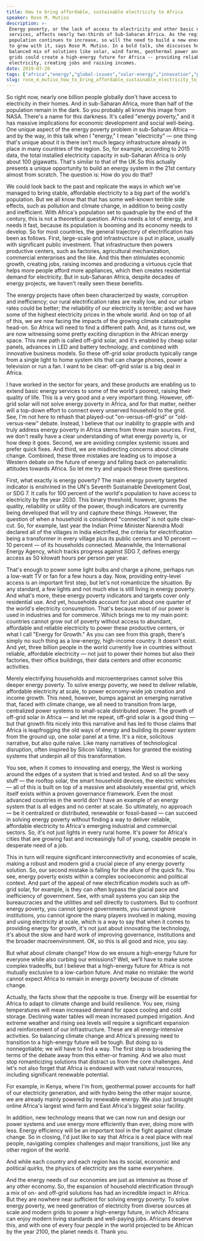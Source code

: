 ```yaml
---
title: How to bring affordable, sustainable electricity to Africa
speaker: Rose M. Mutiso
description: >-
 Energy poverty, or the lack of access to electricity and other basic energy
 services, affects nearly two-thirds of Sub-Saharan Africa. As the region's
 population continues to increase, so will the need to build a new energy system
 to grow with it, says Rose M. Mutiso. In a bold talk, she discusses how a
 balanced mix of solutions like solar, wind farms, geothermal power and modern
 grids could create a high-energy future for Africa -- providing reliable
 electricity, creating jobs and raising incomes.
date: 2019-07-20
tags: ["africa","energy","global-issues","solar-energy","innovation","potential","sustainability","development"]
slug: rose_m_mutiso_how_to_bring_affordable_sustainable_electricity_to_africa
---
```


So right now, nearly one billion people globally don't have access to electricity in their
homes. And in sub-Saharan Africa, more than half of the population remain in the dark. So
you probably all know this image from NASA. There's a name for this darkness. It's called
"energy poverty," and it has massive implications for economic development and social
well-being. One unique aspect of the energy poverty problem in sub-Saharan Africa — and by
the way, in this talk when I "energy," I mean "electricity" — one thing that's unique
about it is there isn't much legacy infrastructure already in place in many countries of
the region. So, for example, according to 2015 data, the total installed electricity
capacity in sub-Saharan Africa is only about 100 gigawatts. That's similar to that of the
UK.So this actually presents a unique opportunity to build an energy system in the 21st
century almost from scratch. The question is: How do you do that?

We could look back to the past and replicate the ways in which we've managed to bring
stable, affordable electricity to a big part of the world's population. But we all know
that that has some well-known terrible side effects, such as pollution and climate change,
in addition to being costly and inefficient. With Africa's population set to quadruple by
the end of the century, this is not a theoretical question. Africa needs a lot of energy,
and it needs it fast, because its population is booming and its economy needs to
develop. So for most countries, the general trajectory of electrification has been as
follows. First, large-scale grid infrastructure is put in place, usually with significant
public investment. That infrastructure then powers productive centers, such as factories,
agricultural mechanization, commercial enterprises and the like. And this then stimulates
economic growth, creating jobs, raising incomes and producing a virtuous cycle that helps
more people afford more appliances, which then creates residential demand for
electricity. But in sub-Saharan Africa, despite decades of energy projects, we haven't
really seen these benefits.

The energy projects have often been characterized by waste, corruption and inefficiency;
our rural electrification rates are really low, and our urban rates could be better; the
reliability of our electricity is terrible; and we have some of the highest electricity
prices in the whole world. And on top of all of this, we are now facing the impacts of the
growing climate catastrophe head-on. So Africa will need to find a different path. And, as
it turns out, we are now witnessing some pretty exciting disruption in the African energy
space. This new path is called off-grid solar, and it's enabled by cheap solar panels,
advances in LED and battery technology, and combined with innovative business models. So
these off-grid solar products typically range from a single light to home system kits that
can charge phones, power a television or run a fan. I want to be clear: off-grid solar is a
big deal in Africa.

I have worked in the sector for years, and these products are enabling us to extend basic
energy services to some of the world's poorest, raising their quality of life. This is a
very good and a very important thing. However, off-grid solar will not solve energy
poverty in Africa, and for that matter, neither will a top-down effort to connect every
unserved household to the grid. See, I'm not here to rehash that played-out
"on-versus-off-grid" or "old-versus-new" debate. Instead, I believe that our inability to
grapple with and truly address energy poverty in Africa stems from three main
sources. First, we don't really have a clear understanding of what energy poverty is, or
how deep it goes. Second, we are avoiding complex systemic issues and prefer quick
fixes. And third, we are misdirecting concerns about climate change. Combined, these three
mistakes are leading us to impose a Western debate on the future of energy and falling
back on paternalistic attitudes towards Africa. So let me try and unpack these three
questions.

First, what exactly is energy poverty? The main energy poverty targeted indicator is
enshrined in the UN's Seventh Sustainable Development Goal, or SDG 7. It calls for 100
percent of the world's population to have access to electricity by the year 2030. This
binary threshold, however, ignores the quality, reliability or utility of the power,
though indicators are currently being developed that will try and capture these
things. However, the question of when a household is considered "connected" is not quite
clear-cut. So, for example, last year the Indian Prime Minister Narendra Modi declared all
of the villages in India electrified, the criteria for electrification being a transformer
in every village plus its public centers and 10 percent — 10 percent — of its households
connected. Meanwhile, the International Energy Agency, which tracks progress against SDG
7, defines energy access as 50 kilowatt hours per person per year.

That's enough to power some light bulbs and charge a phone, perhaps run a low-watt TV or
fan for a few hours a day. Now, providing entry-level access is an important first step,
but let's not romanticize the situation. By any standard, a few lights and not much else
is still living in energy poverty. And what's more, these energy poverty indicators and
targets cover only residential use. And yet, households account for just about one quarter
of the world's electricity consumption. That's because most of our power is used in
industries and for commerce. Which brings me to my main point: countries cannot grow out of
poverty without access to abundant, affordable and reliable electricity to power these
productive centers, or what I call "Energy for Growth." As you can see from this graph,
there's simply no such thing as a low-energy, high-income country. It doesn't exist. And
yet, three billion people in the world currently live in countries without reliable,
affordable electricity — not just to power their homes but also their factories, their
office buildings, their data centers and other economic activities.

Merely electrifying households and microenterprises cannot solve this deeper energy
poverty. To solve energy poverty, we need to deliver reliable, affordable electricity at
scale, to power economy-wide job creation and income growth. This need, however, bumps
against an emerging narrative that, faced with climate change, we all need to transition
from large, centralized power systems to small-scale distributed power. The growth of
off-grid solar in Africa — and let me repeat, off-grid solar is a good thing — but that
growth fits nicely into this narrative and has led to those claims that Africa is
leapfrogging the old ways of energy and building its power system from the ground up, one
solar panel at a time. It's a nice, solicitous narrative, but also quite naïve. Like many
narratives of technological disruption, often inspired by Silicon Valley, it takes for
granted the existing systems that underpin all of this transformation.

You see, when it comes to innovating and energy, the West is working around the edges of a
system that is tried and tested. And so all the sexy stuff — the rooftop solar, the smart
household devices, the electric vehicles — all of this is built on top of a massive and
absolutely essential grid, which itself exists within a proven governance framework. Even
the most advanced countries in the world don't have an example of an energy system that is
all edges and no center at scale. So ultimately, no approach — be it centralized or
distributed, renewable or fossil-based — can succeed in solving energy poverty without
finding a way to deliver reliable, affordable electricity to Africa's emerging industrial
and commercial sectors. So, it's not just lights in every rural home. It's power for
Africa's cities that are growing fast and increasingly full of young, capable people in
desperate need of a job.

This in turn will require significant interconnectivity and economies of scale, making a
robust and modern grid a crucial piece of any energy poverty solution. So, our second
mistake is falling for the allure of the quick fix. You see, energy poverty exists within
a complex socioeconomic and political context. And part of the appeal of new
electrification models such as off-grid solar, for example, is they can often bypass the
glacial pace and inefficiency of government. See, with small systems you can skip the
bureaucracies and the utilities and sell directly to customers. But to confront energy
poverty, you cannot ignore governments, you cannot ignore institutions, you cannot ignore
the many players involved in making, moving and using electricity at scale, which is a way
to say that when it comes to providing energy for growth, it's not just about innovating
the technology, it's about the slow and hard work of improving governance, institutions
and the broader macroenvironment. OK, so this is all good and nice, you
say.

But what about climate change? How do we ensure a high-energy future for everyone while
also curbing our emissions? Well, we'll have to make some complex tradeoffs, but I believe
that a high-energy future for Africa is not mutually exclusive to a low-carbon future. And
make no mistake: the world cannot expect Africa to remain in energy poverty because of
climate change.

Actually, the facts show that the opposite is true. Energy will be essential for Africa to
adapt to climate change and build resilience. You see, rising temperatures will mean
increased demand for space cooling and cold storage. Declining water tables will mean
increased pumped irrigation. And extreme weather and rising sea levels will require a
significant expansion and reinforcement of our infrastructure. These are all
energy-intensive activities. So balancing climate change and Africa's pressing need to
transition to a high-energy future will be tough. But doing so is nonnegotiable; we will
have to find a way. The first step is broadening the terms of the debate away from this
either-or framing. And we also must stop romanticizing solutions that distract us from the
core challenges. And let's not also forget that Africa is endowed with vast natural
resources, including significant renewable potential.

For example, in Kenya, where I'm from, geothermal power accounts for half of our
electricity generation, and with hydro being the other major source, we are already mainly
powered by renewable energy. We also just brought online Africa's largest wind farm and
East Africa's biggest solar facility.

In addition, new technology means that we can now run and design our power systems and use
energy more efficiently than ever, doing more with less. Energy efficiency will be an
important tool in the fight against climate change. So in closing, I'd just like to say
that Africa is a real place with real people, navigating complex challenges and major
transitions, just like any other region of the world.

And while each country and each region has its social, economic and political quirks, the
physics of electricity are the same everywhere.

And the energy needs of our economies are just as intensive as those of any other
economy. So, the expansion of household electrification through a mix of on- and off-grid
solutions has had an incredible impact in Africa. But they are nowhere near sufficient for
solving energy poverty. To solve energy poverty, we need generation of electricity from
diverse sources at scale and modern grids to power a high-energy future, in which Africans
can enjoy modern living standards and well-paying jobs. Africans deserve this, and with
one of every four people in the world projected to be African by the year 2100, the planet
needs it. Thank you.

<!--
ad_duration=3.33
comment_count=43
event="TEDSummit 2019"
external_start_time=0
has_talk_citation=1
intro_duration=11.82
is_subtitle_required="False"
is_talk_featured="True"
language="en"
language_swap="False"
native_language="en"
number_of_related_talks=6
number_of_speakers=1
number_of_subtitled_videos=11
number_of_tags=8
number_of_talk_download_languages=11
number_of_talk_more_resources=0
number_of_talk_recommendations=1
number_of_talks_take_actions=1
post_ad_duration=0.83
published_timestamp="2019-10-28 14:50:11"
recording_date="2019-07-20"
speaker_description="Energy scientist"
speaker_is_published=1
speaker_name="Rose M. Mutiso"
talk_more_resources=[]
talk_name="How to bring affordable, sustainable electricity to Africa"
talk_recommendations_blurb="More . resources curated by Rose M. Mutiso"
talks_tags=["africa","energy","global-issues","solar-energy","innovation","potential","sustainability","development"]
url_audio="https://download.ted.com/talks/RoseMMutiso_2019T.mp3?apikey=acme-roadrunner"
url_photo_speaker="https://pe.tedcdn.com/images/ted/5c4a3e33b89d88b5826abc5f6eef9972deb1b09b_254x191.jpg"
url_photo_talk="https://s3.amazonaws.com/talkstar-photos/uploads/2ff85cd8-df21-4572-b322-b531011e66c1/RoseMutiso_2019T-embed.jpg"
url_webpage="https://www.ted.com/talks/rose_m_mutiso_how_to_bring_affordable_sustainable_electricity_to_africa"
video_type_name="TED Stage Talk"
-->